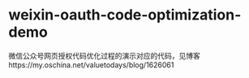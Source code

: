 # weixin-oauth-code-optimization-demo
微信公众号网页授权代码优化过程的演示对应的代码，见博客https://my.oschina.net/valuetodays/blog/1626061


